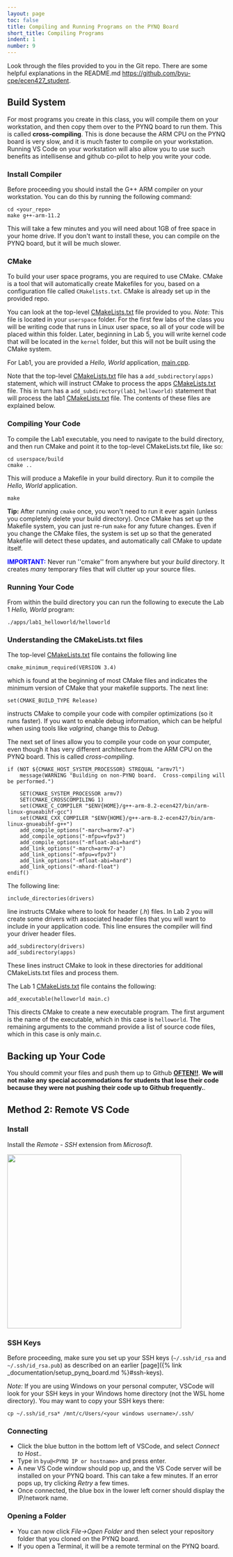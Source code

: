 ```yaml
---
layout: page
toc: false
title: Compiling and Running Programs on the PYNQ Board
short_title: Compiling Programs
indent: 1
number: 9
---
```



Look through the files provided to you in the Git repo.  There are some helpful explanations in the README.md <https://github.com/byu-cpe/ecen427_student>.  

## Build System

For most programs you create in this class, you will compile them on your workstation, and then copy them over to the PYNQ board to run them.  This is called **cross-compiling**.  This is done because the ARM CPU on the PYNQ board is very slow, and it is much faster to compile on your workstation.  Running VS Code on your workstation will also allow you to use such benefits as intellisense and github co-pilot to help you write your code.  

### Install Compiler
Before proceeding you should install the G++ ARM compiler on your workstation.  You can do this by running the following command:

    cd <your_repo>
    make g++-arm-11.2

This will take a few minutes and you will need about 1GB of free space in your home drive. If you don't want to install these, you can compile on the PYNQ board, but it will be much slower.

### CMake 

To build your user space programs, you are required to use CMake.  CMake is a tool that will automatically create Makefiles for you, based on a configuration file called `CMakelists.txt`.  CMake is already set up in the provided repo. 

You can look at the top-level [CMakeLists.txt](https://github.com/byu-cpe/ecen427_student/blob/master/userspace/CMakeLists.txt) file provided to you.  *Note:* This file is located in your `userspace` folder.  For the first few labs of the class you will be writing code that runs in Linux user space, so all of your code will be placed within this folder.  Later, beginning in Lab 5, you will write kernel code that will be located in the `kernel` folder, but this will not be built using the CMake system.

For Lab1, you are provided a *Hello, World* application, [main.cpp](https://github.com/byu-cpe/ecen427_student/blob/master/userspace/apps/lab1_helloworld/main.cpp).


Note that the top-level [CMakeLists.txt](https://github.com/byu-cpe/ecen427_student/blob/master/userspace/CMakeLists.txt) file has a `add_subdirectory(apps)` statement, which will instruct CMake to process the apps [CMakeLists.txt](https://github.com/byu-cpe/ecen427_student/blob/master/userspace/apps/CMakeLists.txt) file.  This in turn has a `add_subdirectory(lab1_helloworld)` statement that will process the lab1 [CMakeLists.txt](https://github.com/byu-cpe/ecen427_student/blob/master/userspace/apps/lab1_helloworld/CMakeLists.txt) file.  The contents of these files are explained below.

### Compiling Your Code 


To compile the Lab1 executable, you need to navigate to the build directory, and then run CMake and point it to the top-level CMakeLists.txt file, like so:

    cd userspace/build
    cmake ..

This will produce a Makefile in your build directory.  Run it to compile the *Hello, World* application.

    make


**Tip:** After running `cmake` once, you won't need to run it ever again (unless you completely delete your build directory).  Once CMake has set up the Makefile system, you can just re-run `make` for any future changes.  Even if you change the CMake files, the system is set up so that the generated Makefile will detect these updates, and automatically call CMake to update itself.

<span style="color:blue">**IMPORTANT:**</span> Never run ''cmake'' from anywhere but your *build* directory.  It creates *many* temporary files that will clutter up your source files.

### Running Your Code 
From within the build directory you can run the following to execute the Lab 1 *Hello, World* program:

    ./apps/lab1_helloworld/helloworld


### Understanding the CMakeLists.txt files 

The top-level [CMakeLists.txt](https://github.com/byu-cpe/ecen427_student/blob/master/userspace/CMakeLists.txt) file contains the following line

    cmake_minimum_required(VERSION 3.4)

which is found at the beginning of most CMake files and indicates the minimum version of CMake that your makefile supports. The next line:

    set(CMAKE_BUILD_TYPE Release)

instructs CMake to compile your code with compiler optimizations (so it runs faster).  If you want to enable debug information, which can be helpful when using tools like *valgrind*, change this to *Debug*. 

The next set of lines allow you to compile your code on your computer, even though it has very different architecture from the ARM CPU on the PYNQ board.  This is called *cross-compiling*.  

    if (NOT ${CMAKE_HOST_SYSTEM_PROCESSOR} STREQUAL "armv7l")
        message(WARNING "Building on non-PYNQ board.  Cross-compiling will be performed.")

        SET(CMAKE_SYSTEM_PROCESSOR armv7)
        SET(CMAKE_CROSSCOMPILING 1)
        set(CMAKE_C_COMPILER "$ENV{HOME}/g++-arm-8.2-ecen427/bin/arm-linux-gnueabihf-gcc")
        set(CMAKE_CXX_COMPILER "$ENV{HOME}/g++-arm-8.2-ecen427/bin/arm-linux-gnueabihf-g++")
        add_compile_options("-march=armv7-a")
        add_compile_options("-mfpu=vfpv3")
        add_compile_options("-mfloat-abi=hard")
        add_link_options("-march=armv7-a")
        add_link_options("-mfpu=vfpv3")
        add_link_options("-mfloat-abi=hard")
        add_link_options("-mhard-float")
    endif()


The following line:
    
    include_directories(drivers)

line instructs CMake where to look for header (*.h*) files.  In Lab 2 you will create some drivers with associated header files that you will want to include in your application code.  This line ensures the compiler will find your driver header files.

    add_subdirectory(drivers)
    add_subdirectory(apps)

These lines instruct CMake to look in these directories for additional CMakeLists.txt files and process them.


The Lab 1 [CMakeLists.txt](https://github.com/byu-cpe/ecen427_student/blob/master/userspace/apps/lab1_helloworld/CMakeLists.txt) file contains the following: 

    add_executable(helloworld main.c)

This directs CMake to create a new executable program.  The first argument is the name of the executable, which in this case is `helloworld`.  The remaining arguments to the command provide a list of source code files, which in this case is only main.c.


## Backing up Your Code

You should commit your files and push them up to Github <ins>**OFTEN!!**</ins>.  **We will not make any special accommodations for students that lose their code because they were not pushing their code up to Github frequently.**. 




## Method 2: Remote VS Code

### Install

Install the *Remote - SSH* extension from *Microsoft*. 

<img src="{% link media/setup/vscoderemoteextensionssh.jpg %}" width="400">

### SSH Keys
Before proceeding, make sure you set up your SSH keys (`~/.ssh/id_rsa` and `~/.ssh/id_rsa.pub`) as described on an earlier [page]({% link _documentation/setup_pynq_board.md %}#ssh-keys).  

*Note:* If you are using Windows on your personal computer, VSCode will look for your SSH keys in your Windows home directory (not the WSL home directory).  You may want to copy your SSH keys there:

    cp ~/.ssh/id_rsa* /mnt/c/Users/<your windows username>/.ssh/


### Connecting 
  - Click the blue button in the bottom left of VSCode, and select *Connect to Host..*
  - Type in `byu@<PYNQ IP or hostname>` and press enter.
  - A new VS Code window should pop up, and the VS Code server will be installed on your PYNQ board.  This can take a few minutes.  If an error pops up, try clicking *Retry* a few times.
  - Once connected, the blue box in the lower left corner should display the IP/network name.

### Opening a Folder
  - You can now click *File->Open Folder* and then select your repository folder that you cloned on the PYNQ board.
  - If you open a Terminal, it will be a remote terminal on the PYNQ board.
